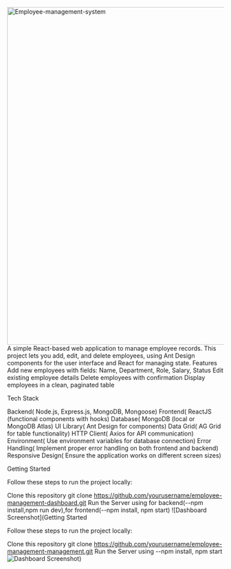 <img width="1458" height="785" alt="Employee-management-system" src="https://github.com/user-attachments/assets/7a5f3b75-4489-4304-95cb-33c562796d6b" />
A simple React-based web application to manage employee records.
This project lets you add, edit, and delete employees, using Ant Design components for the user interface and React for managing state.
Features
Add new employees with fields: Name, Department, Role, Salary, Status
Edit existing employee details
Delete employees with confirmation
Display employees in a clean, paginated table

Tech Stack

Backend( Node.js, Express.js, MongoDB, Mongoose)
Frontend( ReactJS (functional components with hooks)
Database( MongoDB (local or MongoDB Atlas)
UI Library( Ant Design for components)
Data Grid( AG Grid for table functionality)
HTTP Client( Axios for API communication)
Environment( Use environment variables for database connection)
Error Handling( Implement proper error handling on both frontend and backend)
Responsive Design( Ensure the application works on different screen sizes)

Getting Started

Follow these steps to run the project locally:

Clone this repository
git clone https://github.com/yourusername/employee-management-dashboard.git
Run the Server using for backend(--npm install,npm run dev),for frontend(--npm install, npm start)
![Dashboard Screenshot](Getting Started

Follow these steps to run the project locally:

Clone this repository
git clone https://github.com/yourusername/employee-management-management.git
Run the Server using --npm install, npm start
![Dashboard Screenshot](public/EmployeeManagemnt-Dashboard.png))
